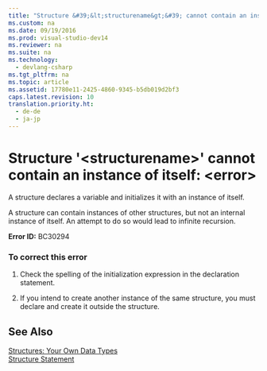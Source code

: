 ```yaml
---
title: "Structure &#39;&lt;structurename&gt;&#39; cannot contain an instance of itself: &lt;error&gt;"
ms.custom: na
ms.date: 09/19/2016
ms.prod: visual-studio-dev14
ms.reviewer: na
ms.suite: na
ms.technology: 
  - devlang-csharp
ms.tgt_pltfrm: na
ms.topic: article
ms.assetid: 17780e11-2425-4860-9345-b5db019d2bf3
caps.latest.revision: 10
translation.priority.ht: 
  - de-de
  - ja-jp
---
```

# Structure &#39;&lt;structurename&gt;&#39; cannot contain an instance of itself: &lt;error&gt;
A structure declares a variable and initializes it with an instance of itself.  
  
 A structure can contain instances of other structures, but not an internal instance of itself. An attempt to do so would lead to infinite recursion.  
  
 **Error ID:** BC30294  
  
### To correct this error  
  
1.  Check the spelling of the initialization expression in the declaration statement.  
  
2.  If you intend to create another instance of the same structure, you must declare and create it outside the structure.  
  
## See Also  
 [Structures: Your Own Data Types](../vs140/Structures--Visual-Basic-.md)   
 [Structure Statement](../Topic/Structure%20Statement.md)